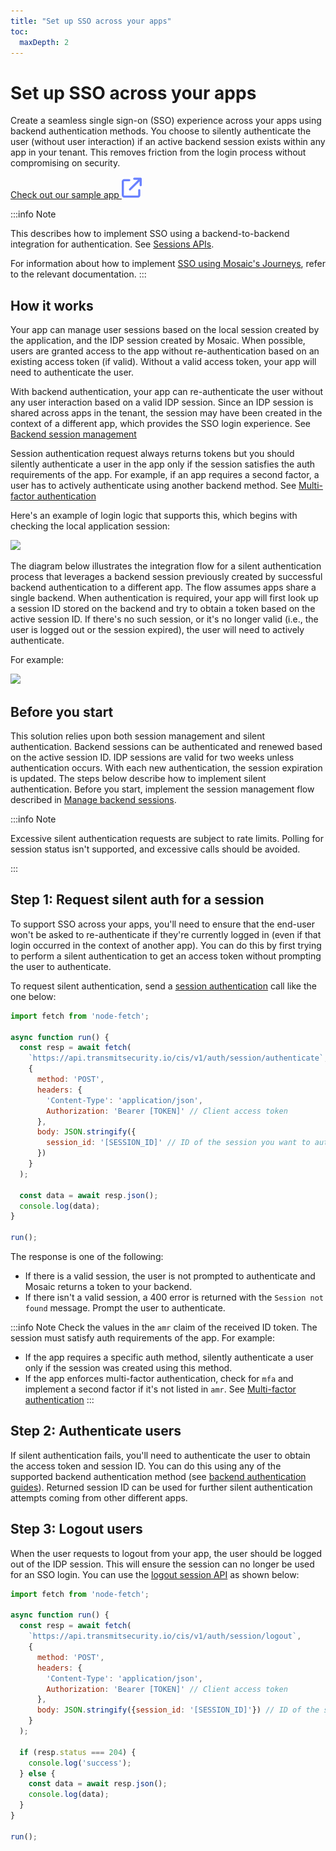 ```yaml
---
title: "Set up SSO across your apps"
toc:
  maxDepth: 2
---
```


# Set up SSO across your apps

Create a seamless single sign-on (SSO) experience across your apps using backend authentication methods. You choose to silently authenticate the user (without user interaction) if an active backend session exists within any app in your tenant. This removes friction from the login process without compromising on security.

<a href="https://github.com/TransmitSecurity/ciam-expressjs-vanilla-samples/tree/main/silent-and-offline-be-auth" target=_blank>Check out our sample app <img src="../../images/external-link-light.svg"></a>

:::info Note

This describes how to implement SSO using a backend-to-backend integration for authentication. See [Sessions APIs](/openapi/user/backend-sessions/#operation/authenticateSession).

For information about how to implement [SSO using Mosaic's Journeys](/guides/user/sso_orchestration/sso_overview/), refer to the relevant documentation. 
:::

## How it works

Your app can manage user sessions based on the local session created by the application, and the IDP session created by Mosaic. When possible, users are granted access to the app without re-authentication based on an existing access token (if valid). Without a valid access token, your app will need to authenticate the user.

With backend authentication, your app can re-authenticate the user without any user interaction based on a valid IDP session. Since an IDP session is shared across apps in the tenant, the session may have been created in the context of a different app, which provides the SSO login experience. See [Backend session management](/guides/user/be_how_sessions_work.md)

Session authentication request always returns tokens but you should silently authenticate a user in the app only if the session satisfies the auth requirements of the app. For example, if an app requires a second factor, a user has to actively authenticate using another backend method. See [Multi-factor authentication](/guides/user/be_auth_mfa.md)

Here's an example of login logic that supports this, which begins with checking the local application session:

![](../../images/UserID/be_sso_with_session_mgmt.png)

The diagram below illustrates the integration flow for a silent authentication process that leverages a backend session previously created by successful backend authentication to a different app. The flow assumes apps share a single backend. When authentication is required, your app will first look up a session ID stored on the backend and try to obtain a token based on the active session ID. If there's no such session, or it's no longer valid (i.e., the user is logged out or the session expired), the user will need to actively authenticate.

For example:

![](../../images/UserID/be_sso_across_apps.png)

## Before you start

This solution relies upon both session management and silent authentication. Backend sessions can be authenticated and renewed based on the active session ID. IDP sessions are valid for two weeks unless authentication occurs. With each new authentication, the session expiration is updated. The steps below describe how to implement silent authentication. Before you start, implement the session management flow described in [Manage backend sessions](/guides/user/be_manage_sessions.md).

:::info Note

Excessive silent authentication requests are subject to rate limits. Polling for session status isn't supported, and excessive calls should be avoided.

:::

## Step 1: Request silent auth for a session

To support SSO across your apps, you'll need to ensure that the end-user won't be asked to re-authenticate if they're currently logged in (even if that login occurred in the context of another app). You can do this by first trying to perform a silent authentication to get an access token without prompting the user to authenticate.

To request silent authentication, send a [session authentication](/openapi/user/backend-sessions/#operation/authenticateSession) call like the one below:

```js
import fetch from 'node-fetch';

async function run() {
  const resp = await fetch(
    `https://api.transmitsecurity.io/cis/v1/auth/session/authenticate`,
    {
      method: 'POST',
      headers: {
        'Content-Type': 'application/json',
        Authorization: 'Bearer [TOKEN]' // Client access token
      },
      body: JSON.stringify({
        session_id: '[SESSION_ID]' // ID of the session you want to authenticate
      })
    }
  );

  const data = await resp.json();
  console.log(data);
}

run();
```

The response is one of the following:
- If there is a valid session, the user is not prompted to authenticate and Mosaic returns a token to your backend.
- If there isn't a valid session, a 400 error is returned with the `Session not found` message. Prompt the user to authenticate.

:::info Note
Check the values in the `amr` claim of the received ID token. The session must satisfy auth requirements of the app. For example:
- If the app requires a specific auth method, silently authenticate a user only if the session was created using this method.
- If the app enforces multi-factor authentication, check for `mfa` and implement a second factor if it's not listed in `amr`. See [Multi-factor authentication](/guides/user/be_auth_mfa.md)
:::

## Step 2: Authenticate users

If silent authentication fails, you'll need to authenticate the user to obtain the access token and session ID. You can do this using any of the supported backend authentication method (see [backend authentication guides](/guides/user/be_auth_overview/)). Returned session ID can be used for further silent authentication attempts coming from other different apps.

## Step 3: Logout users

When the user requests to logout from your app, the user should be logged out of the IDP session. This will ensure the session can no longer be used for an SSO login. You can use the [logout session API](/openapi/user/backend-sessions/#operation/logout) as shown below:

```js
import fetch from 'node-fetch';

async function run() {
  const resp = await fetch(
    `https://api.transmitsecurity.io/cis/v1/auth/session/logout`,
    {
      method: 'POST',
      headers: {
        'Content-Type': 'application/json',
        Authorization: 'Bearer [TOKEN]' // Client access token
      },
      body: JSON.stringify({session_id: '[SESSION_ID]'}) // ID of the session used for authentication
    }
  );

  if (resp.status === 204) {
    console.log('success');
  } else {
    const data = await resp.json();
    console.log(data);
  }
}

run();

```
